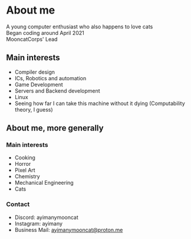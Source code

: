 # About me
A young computer enthusiast who also happens to love cats  
Began coding around April 2021  
MooncatCorps' Lead

## Main interests
* Compiler design
* ICs, Robotics and automation
* Game Development
* Servers and Backend development
* Linux
* Seeing how far I can take this machine without it dying (Computability theory, I guess)

## About me, more generally

### Main interests
* Cooking
* Horror
* Pixel Art
* Chemistry
* Mechanical Engineering
* Cats

### Contact
* Discord: ayimanymooncat
* Instagram: ayimany
* Business Mail: ayimanymooncat@proton.me

